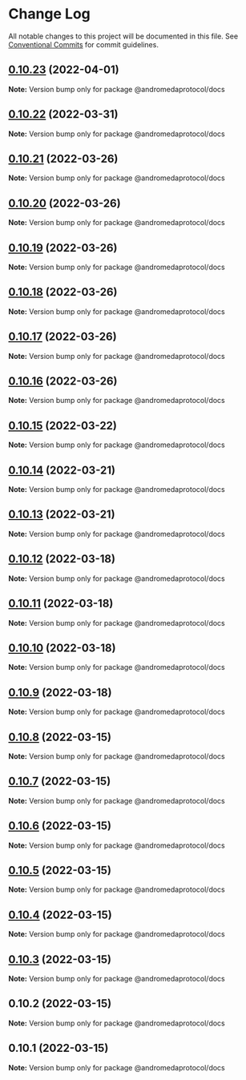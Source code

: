 # Change Log

All notable changes to this project will be documented in this file.
See [Conventional Commits](https://conventionalcommits.org) for commit guidelines.

## [0.10.23](https://github.com/andromedaprotocol/design-system/compare/@andromedaprotocol/docs@0.10.22...@andromedaprotocol/docs@0.10.23) (2022-04-01)

**Note:** Version bump only for package @andromedaprotocol/docs





## [0.10.22](https://github.com/andromedaprotocol/design-system/compare/@andromedaprotocol/docs@0.10.21...@andromedaprotocol/docs@0.10.22) (2022-03-31)

**Note:** Version bump only for package @andromedaprotocol/docs





## [0.10.21](https://github.com/andromedaprotocol/design-system/compare/@andromedaprotocol/docs@0.10.18...@andromedaprotocol/docs@0.10.21) (2022-03-26)

**Note:** Version bump only for package @andromedaprotocol/docs





## [0.10.20](https://github.com/andromedaprotocol/design-system/compare/@andromedaprotocol/docs@0.10.18...@andromedaprotocol/docs@0.10.20) (2022-03-26)

**Note:** Version bump only for package @andromedaprotocol/docs





## [0.10.19](https://github.com/andromedaprotocol/design-system/compare/@andromedaprotocol/docs@0.10.18...@andromedaprotocol/docs@0.10.19) (2022-03-26)

**Note:** Version bump only for package @andromedaprotocol/docs





## [0.10.18](https://github.com/andromedaprotocol/design-system/compare/@andromedaprotocol/docs@0.10.15...@andromedaprotocol/docs@0.10.18) (2022-03-26)

**Note:** Version bump only for package @andromedaprotocol/docs





## [0.10.17](https://github.com/andromedaprotocol/design-system/compare/@andromedaprotocol/docs@0.10.15...@andromedaprotocol/docs@0.10.17) (2022-03-26)

**Note:** Version bump only for package @andromedaprotocol/docs





## [0.10.16](https://github.com/andromedaprotocol/design-system/compare/@andromedaprotocol/docs@0.10.15...@andromedaprotocol/docs@0.10.16) (2022-03-26)

**Note:** Version bump only for package @andromedaprotocol/docs





## [0.10.15](https://github.com/andromedaprotocol/design-system/compare/@andromedaprotocol/docs@0.10.14...@andromedaprotocol/docs@0.10.15) (2022-03-22)

**Note:** Version bump only for package @andromedaprotocol/docs





## [0.10.14](https://github.com/andromedaprotocol/design-system/compare/@andromedaprotocol/docs@0.10.13...@andromedaprotocol/docs@0.10.14) (2022-03-21)

**Note:** Version bump only for package @andromedaprotocol/docs





## [0.10.13](https://github.com/andromedaprotocol/design-system/compare/@andromedaprotocol/docs@0.10.12...@andromedaprotocol/docs@0.10.13) (2022-03-21)

**Note:** Version bump only for package @andromedaprotocol/docs





## [0.10.12](https://github.com/andromedaprotocol/design-system/compare/@andromedaprotocol/docs@0.10.11...@andromedaprotocol/docs@0.10.12) (2022-03-18)

**Note:** Version bump only for package @andromedaprotocol/docs





## [0.10.11](https://github.com/andromedaprotocol/design-system/compare/@andromedaprotocol/docs@0.10.10...@andromedaprotocol/docs@0.10.11) (2022-03-18)

**Note:** Version bump only for package @andromedaprotocol/docs





## [0.10.10](https://github.com/andromedaprotocol/design-system/compare/@andromedaprotocol/docs@0.10.8...@andromedaprotocol/docs@0.10.10) (2022-03-18)

**Note:** Version bump only for package @andromedaprotocol/docs





## [0.10.9](https://github.com/andromedaprotocol/design-system/compare/@andromedaprotocol/docs@0.10.8...@andromedaprotocol/docs@0.10.9) (2022-03-18)

**Note:** Version bump only for package @andromedaprotocol/docs





## [0.10.8](https://github.com/andromedaprotocol/design-system/compare/@andromedaprotocol/docs@0.10.9...@andromedaprotocol/docs@0.10.8) (2022-03-15)

**Note:** Version bump only for package @andromedaprotocol/docs





## [0.10.7](https://github.com/andromedaprotocol/design-system/compare/@andromedaprotocol/docs@0.10.5...@andromedaprotocol/docs@0.10.7) (2022-03-15)

**Note:** Version bump only for package @andromedaprotocol/docs





## [0.10.6](https://github.com/andromedaprotocol/design-system/compare/@andromedaprotocol/docs@0.10.5...@andromedaprotocol/docs@0.10.6) (2022-03-15)

**Note:** Version bump only for package @andromedaprotocol/docs





## [0.10.5](https://github.com/andromedaprotocol/design-system/compare/@andromedaprotocol/docs@0.10.4...@andromedaprotocol/docs@0.10.5) (2022-03-15)

**Note:** Version bump only for package @andromedaprotocol/docs





## [0.10.4](https://github.com/andromedaprotocol/design-system/compare/@andromedaprotocol/docs@0.10.3...@andromedaprotocol/docs@0.10.4) (2022-03-15)

**Note:** Version bump only for package @andromedaprotocol/docs





## [0.10.3](https://github.com/andromedaprotocol/design-system/compare/@andromedaprotocol/docs@0.10.2...@andromedaprotocol/docs@0.10.3) (2022-03-15)

**Note:** Version bump only for package @andromedaprotocol/docs





## 0.10.2 (2022-03-15)

**Note:** Version bump only for package @andromedaprotocol/docs





## 0.10.1 (2022-03-15)

**Note:** Version bump only for package @andromedaprotocol/docs
